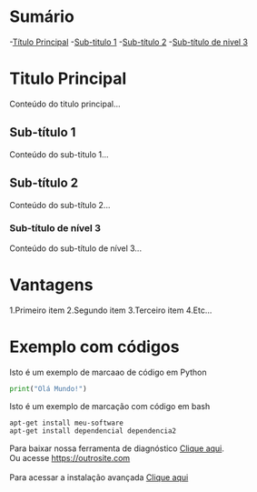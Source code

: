 # Sumário
-[Título Principal](#Título-principal)
-[Sub-titulo 1](#Sub-título1)
-[Sub-título 2](#Sub-título2)
-[Sub-título de nivel 3](#subtitulon3)

# Titulo Principal
Conteúdo do titulo principal...

## Sub-título 1
Conteúdo do sub-titulo 1...

## Sub-título 2
Conteúdo do sub-título 2...

### Sub-título de nível 3
Conteúdo do sub-título de nível 3...

# Vantagens

1.Primeiro item
2.Segundo item
3.Terceiro item
4.Etc...

# Exemplo com códigos 

Isto é um exemplo de marcaao de código em Python
```python
print("Olá Mundo!")
```

Isto é um exemplo de marcação com código em bash
```bash
apt-get install meu-software
apt-get install dependencial dependencia2
```

Para baixar nossa ferramenta de diagnóstico [Clique aqui](https://site.com).
<br>
Ou acesse https://outrosite.com
<br>
<br>
Para acessar a instalação avançada [Clique aqui](INSTALAÇAO.md)
